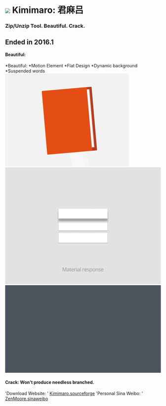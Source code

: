 # ![](https://github.com/ZenMoore/Kimimaro/raw/master/image/DefaultIcon)   Kimimaro: 君麻吕
### Zip/Unzip Tool. Beautiful. Crack.
## Ended in 2016.1
#### Beautiful:
  *Beautiful:
    *Motion Element
    *Flat Design
    *Dynamic background
    *Suspended words
  ![](https://github.com/ZenMoore/Kimimaro/raw/master/image/back1.gif)
  ![](https://github.com/ZenMoore/Kimimaro/raw/master/image/back3.gif)
  ![](https://github.com/ZenMoore/Kimimaro/raw/master/image/back5.gif)
#### Crack: Won't produce needless branched.
'Download Website: ' [Kimimaro.sourceforge](www.kimimaro.sourceforge.net "悬停显示")
'Personal Sina Weibo: ' [ZenMoore.sinaweibo](weibo.com/JavcMak "悬停显示")
